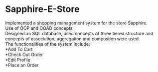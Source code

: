 # Sapphire-E-Store
Implemented a shopping management system for the store Sapphire. <br />
Use of OOP and OOAD concepts<br /> 
Designed an SQL database, used concepts of three tiered structure and concepts of association, aggregation and compostion were used.<br />
The functionalities of the system include:<br />
  *Add To Cart<br />
  *Check Out Order<br />
  *Edit Profile<br /> 
  *Place an Order<br />
